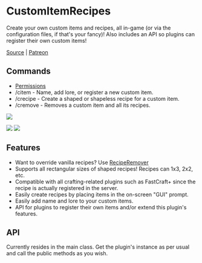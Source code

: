 # CustomItemRecipes
Create your own custom items and recipes, all in-game (or via the configuration files, if that's your fancy)! Also includes an API so plugins can register their own custom items!

[Source](https://github.com/MLG-Fortress/CustomItemRecipes) | [Patreon](https://patreon.com/RoboMWM)

## Commands
- [Permissions](https://github.com/MLG-Fortress/CustomItemRecipes/blob/master/src/main/resources/plugin.yml)
- /citem - Name, add lore, or register a new custom item.
- /crecipe - Create a shaped or shapeless recipe for a custom item.
- /cremove - Removes a custom item and all its recipes.

![](https://i.imgur.com/UOXdfN6.png)

![](https://i.imgur.com/nfbhY0V.png)
![](https://i.imgur.com/hMEbsrL.png)

## Features
- Want to override vanilla recipes? Use [RecipeRemover](https://dev.bukkit.org/projects/reciperemover)
- Supports all rectangular sizes of shaped recipes! Recipes can 1x3, 2x2, etc.
- Compatible with all crafting-related plugins such as FastCraft+ since the recipe is actually registered in the server.
- Easily create recipes by placing items in the on-screen "GUI" prompt.
- Easily add name and lore to your custom items.
- API for plugins to register their own items and/or extend this plugin's features.

## API
Currently resides in the main class. Get the plugin's instance as per usual and call the public methods as you wish.
